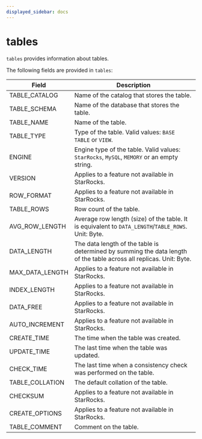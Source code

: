 ```yaml
---
displayed_sidebar: docs
---
```


# tables

`tables` provides information about tables.

The following fields are provided in `tables`:

| **Field**       | **Description**                                                                           |
| --------------- |-------------------------------------------------------------------------------------------|
| TABLE_CATALOG   | Name of the catalog that stores the table.                                                |
| TABLE_SCHEMA    | Name of the database that stores the table.                                               |
| TABLE_NAME      | Name of the table.                                                                        |
| TABLE_TYPE      | Type of the table. Valid values: `BASE TABLE` or `VIEW`.                                  |
| ENGINE          | Engine type of the table. Valid values: `StarRocks`, `MySQL`, `MEMORY` or an empty string.|
| VERSION         | Applies to a feature not available in StarRocks.                                          |
| ROW_FORMAT      | Applies to a feature not available in StarRocks.                                          |
| TABLE_ROWS      | Row count of the table.                                                                   |
| AVG_ROW_LENGTH  | Average row length (size) of the table. It is equivalent to `DATA_LENGTH`/`TABLE_ROWS`. Unit: Byte. |
| DATA_LENGTH     | The data length of the table is determined by summing the data length of the table across all replicas. Unit: Byte. |
| MAX_DATA_LENGTH | Applies to a feature not available in StarRocks.                                          |
| INDEX_LENGTH    | Applies to a feature not available in StarRocks.                                          |
| DATA_FREE       | Applies to a feature not available in StarRocks.                                          |
| AUTO_INCREMENT  | Applies to a feature not available in StarRocks.                                          |
| CREATE_TIME     | The time when the table was created.                                                      |
| UPDATE_TIME     | The last time when the table was updated.                                                 |
| CHECK_TIME      | The last time when a consistency check was performed on the table.                        |
| TABLE_COLLATION | The default collation of the table.                                                       |
| CHECKSUM        | Applies to a feature not available in StarRocks.                                          |
| CREATE_OPTIONS  | Applies to a feature not available in StarRocks.                                          |
| TABLE_COMMENT   | Comment on the table.                                                                     |
